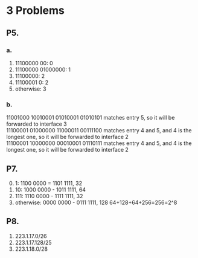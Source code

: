 # 3 Problems
## P5. 
### a.
1. 11100000 00: 0
2. 11100000 01000000: 1
3. 11100000: 2
4. 11100001 0: 2
5. otherwise: 3
### b.
11001000 10010001 01010001 01010101 matches entry 5, so it will be forwarded to interface 3    
11100001 01000000 11000011 00111100 matches entry 4 and 5, and 4 is the longest one, so it will be forwarded to interface 2     
11100001 10000000 00010001 01110111 matches entry 4 and 5, and 4 is the longest one, so it will be forwarded to interface 2     
## P7. 
0. 1: 1100 0000 = 1101 1111, 32
1. 10: 1000 0000 - 1011 1111, 64
2. 111: 1110 0000 - 1111 1111, 32
3. otherwise: 0000 0000 - 0111 1111, 128
64+128+64+256=256=2^8

## P8. 
1. 223.1.17.0/26
2. 223.1.17.128/25
3. 223.1.18.0/28
